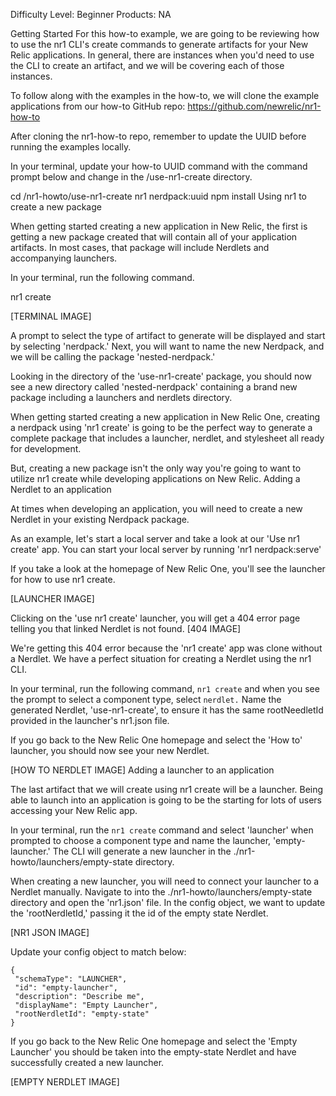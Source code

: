 Difficulty Level: Beginner
Products: NA

Getting Started
For this how-to example, we are going to be reviewing how to use the nr1 CLI's create commands to generate artifacts for your New Relic applications. In general, there are instances when you'd need to use the CLI to create an artifact, and we will be covering each of those instances.

To follow along with the examples in the how-to, we will clone the example applications from our how-to GitHub repo: https://github.com/newrelic/nr1-how-to

After cloning the nr1-how-to repo, remember to update the UUID before running the examples locally.

In your terminal, update your how-to UUID command with the command prompt below and change in the /use-nr1-create directory.

cd /nr1-howto/use-nr1-create
nr1 nerdpack:uuid
npm install
Using nr1 to create a new package

When getting started creating a new application in New Relic, the first is getting a new package created that will contain all of your application artifacts. In most cases, that package will include Nerdlets and accompanying launchers.

In your terminal, run the following command.

nr1 create

[TERMINAL IMAGE]

A prompt to select the type of artifact to generate will be displayed and start by selecting 'nerdpack.' Next, you will want to name the new Nerdpack, and we will be calling the package 'nested-nerdpack.'

Looking in the directory of the 'use-nr1-create' package, you should now see a new directory called 'nested-nerdpack' containing a brand new package including a launchers and nerdlets directory.

When getting started creating a new application in New Relic One, creating a nerdpack using 'nr1 create' is going to be the perfect way to generate a complete package that includes a launcher, nerdlet, and stylesheet all ready for development.

But, creating a new package isn't the only way you're going to want to utilize nr1 create while developing applications on New Relic.
Adding a Nerdlet to an application

At times when developing an application, you will need to create a new Nerdlet in your existing Nerdpack package.

As an example, let's start a local server and take a look at our 'Use nr1 create' app.  You can start your local server by running 'nr1 nerdpack:serve'

If you take a look at the homepage of New Relic One, you'll see the launcher for how to use nr1 create.

[LAUNCHER IMAGE]

Clicking on the 'use nr1 create' launcher, you will get a 404 error page telling you that linked Nerdlet is not found.
[404 IMAGE]

We're getting this 404 error because the 'nr1 create' app was clone without a Nerdlet. We have a perfect situation for creating a Nerdlet using the nr1 CLI.

In your terminal, run the following command, `nr1 create` and when you see the prompt to select a component type, select `nerdlet.`  Name the generated Nerdlet, 'use-nr1-create', to ensure it has the same rootNeedletId provided in the launcher's nr1.json file.

If you go back to the New Relic One homepage and select the 'How to' launcher, you should now see your new Nerdlet.

[HOW TO NERDLET IMAGE]
Adding a launcher to an application

The last artifact that we will create using nr1 create will be a launcher.  Being able to launch into an application is going to be the starting for lots of users accessing your New Relic app.

In your terminal, run the `nr1 create` command and select 'launcher' when prompted to choose a component type and name the launcher, 'empty-launcher.' The CLI will generate a new launcher in the ./nr1-howto/launchers/empty-state directory.

When creating a new launcher, you will need to connect your launcher to a Nerdlet manually.  Navigate to into the ./nr1-howto/launchers/empty-state directory and open the 'nr1.json' file. In the config object, we want to update the 'rootNerdletId,' passing it the id of the empty state Nerdlet.

[NR1 JSON IMAGE]

Update your config object to match below:

```
{
 "schemaType": "LAUNCHER",
 "id": "empty-launcher",
 "description": "Describe me",
 "displayName": "Empty Launcher",
 "rootNerdletId": "empty-state"
}
```
If you go back to the New Relic One homepage and select the 'Empty Launcher' you should be taken into the empty-state Nerdlet and have successfully created a new launcher.

[EMPTY NERDLET IMAGE]
